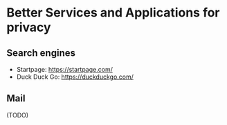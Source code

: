# Better Services and Applications for privacy

## Search engines

* Startpage: https://startpage.com/
* Duck Duck Go: https://duckduckgo.com/

## Mail

(TODO)

